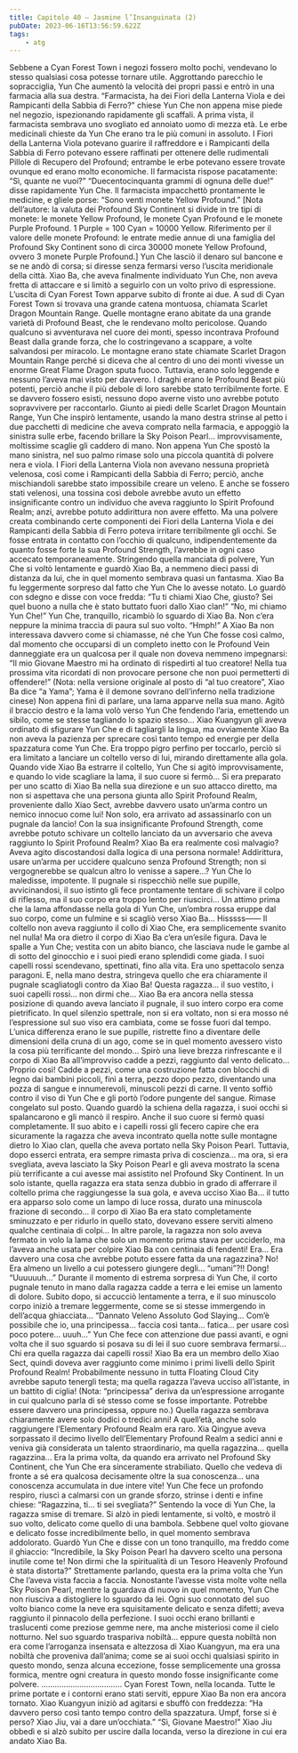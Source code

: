 ```yaml
---
title: Capitolo 40 – Jasmine l’Insanguinata (2)
pubDate: 2023-06-16T13:56:59.622Z
tags:
    - atg
---
```


Sebbene a Cyan Forest Town i negozi fossero molto pochi, vendevano lo stesso qualsiasi cosa potesse tornare utile. Aggrottando parecchio le sopracciglia, Yun Che aumentò la velocità dei propri passi e entrò in una farmacia alla sua destra.
“Farmacista, ha dei Fiori della Lanterna Viola e dei Rampicanti della Sabbia di Ferro?” chiese Yun Che non appena mise piede nel negozio, ispezionando rapidamente gli scaffali.
A prima vista, il farmacista sembrava uno svogliato ed annoiato uomo di mezza età. Le erbe medicinali chieste da Yun Che erano tra le più comuni in assoluto. I Fiori della Lanterna Viola potevano guarire il raffreddore e i Rampicanti della Sabbia di Ferro potevano essere raffinati per ottenere delle rudimentali Pillole di Recupero del Profound; entrambe le erbe potevano essere trovate ovunque ed erano molto economiche. Il farmacista rispose pacatamente: “Sì, quante ne vuoi?”
“Duecentocinquanta grammi di ognuna delle due!” disse rapidamente Yun Che.
Il farmacista impacchettò prontamente le medicine, e gliele porse: “Sono venti monete Yellow Profound.”
[Nota dell’autore: la valuta dei Profound Sky Continent si divide in tre tipi di monete: le monete Yellow Profound, le monete Cyan Profound e le monete Purple Profound. 1 Purple = 100 Cyan = 10000 Yellow. Riferimento per il valore delle monete Profound: le entrate medie annue di una famiglia del Profound Sky Continent sono di circa 30000 monete Yellow Profound, ovvero 3 monete Purple Profound.]
Yun Che lasciò il denaro sul bancone e se ne andò di corsa; si diresse senza fermarsi verso l’uscita meridionale della città.
Xiao Ba, che aveva finalmente individuato Yun Che, non aveva fretta di attaccare e si limitò a seguirlo con un volto privo di espressione.
L’uscita di Cyan Forest Town apparve subito di fronte ai due. A sud di Cyan Forest Town si trovava una grande catena montuosa, chiamata Scarlet Dragon Mountain Range. Quelle montagne erano abitate da una grande varietà di Profound Beast, che le rendevano molto pericolose. Quando qualcuno si avventurava nel cuore dei monti, spesso incontrava Profound Beast dalla grande forza, che lo costringevano a scappare, a volte salvandosi per miracolo. Le montagne erano state chiamate Scarlet Dragon Mountain Range perché si diceva che al centro di uno dei monti vivesse un enorme Great Flame Dragon sputa fuoco.
Tuttavia, erano solo leggende e nessuno l’aveva mai visto per davvero. I draghi erano le Profound Beast più potenti, perciò anche il più debole di loro sarebbe stato terribilmente forte. E se davvero fossero esisti, nessuno dopo averne visto uno avrebbe potuto sopravvivere per raccontarlo.
Giunto ai piedi delle Scarlet Dragon Mountain Range, Yun Che inspirò lentamente, usando la mano destra strinse al petto i due pacchetti di medicine che aveva comprato nella farmacia, e appoggiò la sinistra sulle erbe, facendo brillare la Sky Poison Pearl… improvvisamente, moltissime scaglie gli caddero di mano. Non appena Yun Che spostò la mano sinistra, nel suo palmo rimase solo una piccola quantità di polvere nera e viola.
I Fiori della Lanterna Viola non avevano nessuna proprietà velenosa, così come i Rampicanti della Sabbia di Ferro; perciò, anche mischiandoli sarebbe stato impossibile creare un veleno. E anche se fossero stati velenosi, una tossina così debole avrebbe avuto un effetto insignificante contro un individuo che aveva raggiunto lo Spirit Profound Realm; anzi, avrebbe potuto addirittura non avere effetto.
Ma una polvere creata combinando certe componenti dei Fiori della Lanterna Viola e dei Rampicanti della Sabbia di Ferro poteva irritare terribilmente gli occhi. Se fosse entrata in contatto con l’occhio di qualcuno, indipendentemente da quanto fosse forte la sua Profound Strength, l’avrebbe in ogni caso accecato temporaneamente.
Stringendo quella manciata di polvere, Yun Che si voltò lentamente e guardò Xiao Ba, a nemmeno dieci passi di distanza da lui, che in quel momento sembrava quasi un fantasma.
Xiao Ba fu leggermente sorpreso dal fatto che Yun Che lo avesse notato. Lo guardò con sdegno e disse con voce fredda: “Tu ti chiami Xiao Che, giusto? Sei quel buono a nulla che è stato buttato fuori dallo Xiao clan!”
“No, mi chiamo Yun Che!” Yun Che, tranquillo, ricambiò lo sguardo di Xiao Ba. Non c’era neppure la minima traccia di paura sul suo volto.
“Hmph!” A Xiao Ba non interessava davvero come si chiamasse, né che Yun Che fosse così calmo, dal momento che occuparsi di un completo inetto con le Profound Vein danneggiate era un qualcosa per il quale non doveva nemmeno impegnarsi: “Il mio Giovane Maestro mi ha ordinato di rispedirti al tuo creatore! Nella tua prossima vita ricordati di non provocare persone che non puoi permetterti di offendere!”
(Nota: nella versione originale al posto di “al tuo creatore”, Xiao Ba dice “a Yama”; Yama è il demone sovrano dell’inferno nella tradizione cinese)
Non appena finì di parlare, una lama apparve nella sua mano. Agitò il braccio destro e la lama volò verso Yun Che fendendo l’aria, emettendo un sibilo, come se stesse tagliando lo spazio stesso… Xiao Kuangyun gli aveva ordinato di sfigurare Yun Che e di tagliargli la lingua, ma ovviamente Xiao Ba non aveva la pazienza per sprecare così tanto tempo ed energie per della spazzatura come Yun Che. Era troppo pigro perfino per toccarlo, perciò si era limitato a lanciare un coltello verso di lui, mirando direttamente alla gola.
Quando vide Xiao Ba estrarre il coltello, Yun Che si agitò improvvisamente, e quando lo vide scagliare la lama, il suo cuore si fermò… Si era preparato per uno scatto di Xiao Ba nella sua direzione e un suo attacco diretto, ma non si aspettava che una persona giunta allo Spirit Profound Realm, proveniente dallo Xiao Sect, avrebbe davvero usato un’arma contro un nemico innocuo come lui! Non solo, era arrivato ad assassinarlo con un pugnale da lancio!
Con la sua insignificante Profound Strength, come avrebbe potuto schivare un coltello lanciato da un avversario che aveva raggiunto lo Spirit Profound Realm?
Xiao Ba era realmente così malvagio? Aveva agito discostandosi dalla logica di una persona normale! Addirittura, usare un’arma per uccidere qualcuno senza Profound Strength; non si vergognerebbe se qualcun altro lo venisse a sapere…? Yun Che lo maledisse, impotente. Il pugnale si rispecchiò nelle sue pupille, avvicinandosi, il suo istinto gli fece prontamente tentare di schivare il colpo di riflesso, ma il suo corpo era troppo lento per riuscirci…
Un attimo prima che la lama affondasse nella gola di Yun Che, un’ombra rossa eruppe dal suo corpo, come un fulmine e si scagliò verso Xiao Ba…
Hisssss——
Il coltello non aveva raggiunto il collo di Xiao Che, era semplicemente svanito nel nulla! Ma ora dietro il corpo di Xiao Ba c’era un’esile figura. Dava le spalle a Yun Che; vestita con un abito bianco, che lasciava nude le gambe al di sotto del ginocchio e i suoi piedi erano splendidi come giada. I suoi capelli rossi scendevano, spettinati, fino alla vita. Era uno spettacolo senza paragoni.
E, nella mano destra, stringeva quello che era chiaramente il pugnale scagliatogli contro da Xiao Ba!
Questa ragazza… il suo vestito, i suoi capelli rossi… non dirmi che…
Xiao Ba era ancora nella stessa posizione di quando aveva lanciato il pugnale, il suo intero corpo era come pietrificato. In quel silenzio spettrale, non si era voltato, non si era mosso né l’espressione sul suo viso era cambiata, come se fosse fuori dal tempo. L’unica differenza erano le sue pupille, ristrette fino a diventare delle dimensioni della cruna di un ago, come se in quel momento avessero visto la cosa più terrificante del mondo…
Spirò una lieve brezza rinfrescante e il corpo di Xiao Ba all’improvviso cadde a pezzi, raggiunto dal vento delicato… Proprio così! Cadde a pezzi, come una costruzione fatta con blocchi di legno dai bambini piccoli, finì a terra, pezzo dopo pezzo, diventando una pozza di sangue e innumerevoli, minuscoli pezzi di carne.
Il vento soffiò contro il viso di Yun Che e gli portò l’odore pungente del sangue. Rimase congelato sul posto. Quando guardò la schiena della ragazza, i suoi occhi si spalancarono e gli mancò il respiro. Anche il suo cuore si fermò quasi completamente.
Il suo abito e i capelli rossi gli fecero capire che era sicuramente la ragazza che aveva incontrato quella notte sulle montagne dietro lo Xiao clan, quella che aveva portato nella Sky Poison Pearl. Tuttavia, dopo esserci entrata, era sempre rimasta priva di coscienza… ma ora, si era svegliata, aveva lasciato la Sky Poison Pearl e gli aveva mostrato la scena più terrificante a cui avesse mai assistito nel Profound Sky Continent.
In un solo istante, quella ragazza era stata senza dubbio in grado di afferrare il coltello prima che raggiungesse la sua gola, e aveva ucciso Xiao Ba… il tutto era apparso solo come un lampo di luce rossa, durato una minuscola frazione di secondo… il corpo di Xiao Ba era stato completamente sminuzzato e per ridurlo in quello stato, dovevano essere serviti almeno qualche centinaia di colpi…
In altre parole, la ragazza non solo aveva fermato in volo la lama che solo un momento prima stava per ucciderlo, ma l’aveva anche usata per colpire Xiao Ba con centinaia di fendenti!
Era… Era davvero una cosa che avrebbe potuto essere fatta da una ragazzina?
No! Era almeno un livello a cui potessero giungere degli… “umani”?!!
Dong!
“Uuuuuuh…”
Durante il momento di estrema sorpresa di Yun Che, il corto pugnale tenuto in mano dalla ragazza cadde a terra e lei emise un lamento di dolore. Subito dopo, si accucciò lentamente a terra, e il suo minuscolo corpo iniziò a tremare leggermente, come se si stesse immergendo in dell’acqua ghiacciata…
“Dannato Veleno Assoluto God Slaying… Com’è possibile che io, una principessa… faccia così tanta… fatica… per usare così poco potere… uuuh…” Yun Che fece con attenzione due passi avanti, e ogni volta che il suo sguardo si posava su di lei il suo cuore sembrava fermarsi… Chi era quella ragazza dai capelli rossi! Xiao Ba era un membro dello Xiao Sect, quindi doveva aver raggiunto come minimo i primi livelli dello Spirit Profound Realm! Probabilmente nessuno in tutta Floating Cloud City avrebbe saputo tenergli testa; ma quella ragazza l’aveva ucciso all’istante, in un battito di ciglia!
(Nota: “principessa” deriva da un’espressione arrogante in cui qualcuno parla di sé stesso come se fosse importante. Potrebbe essere davvero una principessa, oppure no.)
Quella ragazza sembrava chiaramente avere solo dodici o tredici anni! A quell’età, anche solo raggiungere l’Elementary Profound Realm era raro. Xia Qingyue aveva sorpassato il decimo livello dell’Elementary Profound Realm a sedici anni e veniva già considerata un talento straordinario, ma quella ragazzina… quella ragazzina...
Era la prima volta, da quando era arrivato nel Profound Sky Continent, che Yun Che era sinceramente strabiliato. Quello che vedeva di fronte a sé era qualcosa decisamente oltre la sua conoscenza… una conoscenza accumulata in due intere vite!
Yun Che fece un profondo respiro, riuscì a calmarsi con un grande sforzo, strinse i denti e infine chiese: “Ragazzina, ti… ti sei svegliata?”
Sentendo la voce di Yun Che, la ragazza smise di tremare. Si alzò in piedi lentamente, si voltò, e mostrò il suo volto, delicato come quello di una bambola. Sebbene quel volto giovane e delicato fosse incredibilmente bello, in quel momento sembrava addolorato. Guardò Yun Che e disse con un tono tranquillo, ma freddo come il ghiaccio: “Incredibile, la Sky Poison Pearl ha davvero scelto una persona inutile come te! Non dirmi che la spiritualità di un Tesoro Heavenly Profound è stata distorta?”
Strettamente parlando, questa era la prima volta che Yun Che l’aveva vista faccia a faccia. Nonostante l’avesse vista molte volte nella Sky Poison Pearl, mentre la guardava di nuovo in quel momento, Yun Che non riusciva a distogliere lo sguardo da lei. Ogni suo connotato del suo volto bianco come la neve era squisitamente delicato e senza difetti; aveva raggiunto il pinnacolo della perfezione.
I suoi occhi erano brillanti e traslucenti come preziose gemme nere, ma anche misteriosi come il cielo notturno. Nel suo sguardo traspariva nobiltà… eppure questa nobiltà non era come l’arroganza insensata e altezzosa di Xiao Kuangyun, ma era una nobiltà che proveniva dall’anima; come se ai suoi occhi qualsiasi spirito in questo mondo, senza alcuna eccezione, fosse semplicemente una grossa formica, mentre ogni creatura in questo mondo fosse insignificante come polvere.
………………………………
Cyan Forest Town, nella locanda.
Tutte le prime portate e i contorni erano stati serviti, eppure Xiao Ba non era ancora tornato.
Xiao Kuangyun iniziò ad agitarsi e sbuffò con freddezza: “Ha davvero perso così tanto tempo contro della spazzatura. Umpf, forse si è perso? Xiao Jiu, vai a dare un’occhiata.”
“Sì, Giovane Maestro!” Xiao Jiu obbedì e si alzò subito per uscire dalla locanda, verso la direzione in cui era andato Xiao Ba.


